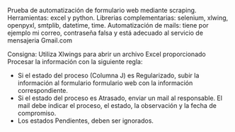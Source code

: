 Prueba de automatización de formulario web mediante scraping.
Herramientas: excel y python.
Librerias complementarias: selenium, xlwing, openpyxl, smtplib, datetime, time.
Automatización de mails: tiene por ejemplo mi correo, contraseña falsa y está adecuado al servicio de mensajeria Gmail.com

Consigna:
Utiliza Xlwings para abrir un archivo Excel proporcionado
Procesar la información con la siguiente regla:
- Si el estado del proceso (Columna J) es Regularizado, subir la información al formulario formulario web con la información correspondiente.
- Si el estado del proceso es Atrasado, enviar un mail al responsable. El mail debe indicar el proceso, el estado, la observación y la fecha de compromiso.
- Los estados Pendientes, deben ser ignorados.
